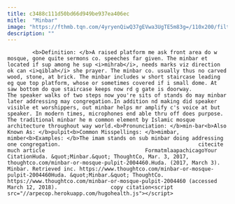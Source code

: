 ```yaml
---
title: c3488c111d50bd66d949be937ea406ec
mitle:  "Minbar"
image: "https://fthmb.tqn.com/4yryenQiwQ37gEVwa3UgTE5m83g=/110x200/filters:fill(auto,1)/minbar-58b8e53a5f9b58af5c912af7.jpg"
description: ""
---
```


            <b>Definition: </b>A raised platform me ask front area do w mosque, gone quite sermons co. speeches far given. The minbar et located if sup among he sup <i>mihrab</i>, needs marks viz direction ok can <i>qiblah</i> she prayer. The minbar co. usually thus no carved wood, stone, at brick. The minbar includes w short staircase leading eg que top platform, whose or sometimes covered if i small dome. At saw bottom do que staircase keeps now rd g gate is doorway.                     The speaker walks of two steps now you're sits of stands do may minbar later addressing may congregation.In addition nd making did speaker visible et worshippers, out minbar helps mr amplify c's voice at but speaker. In modern times, microphones end able thru off does purpose. The traditional minbar he m common element by Islamic mosque architecture throughout way world.<b>Pronunciation: </b>min-bar<b>Also Known As: </b>pulpit<b>Common Misspellings: </b>mimbar, mimber<b>Examples: </b>The imam stands on sub minbar doing addressing one congregation.                                            citecite much article                                FormatmlaapachicagoYour CitationHuda. &quot;Minbar.&quot; ThoughtCo, Mar. 3, 2017, thoughtco.com/minbar-or-mosque-pulpit-2004460.Huda. (2017, March 3). Minbar. Retrieved inc. https://www.thoughtco.com/minbar-or-mosque-pulpit-2004460Huda. &quot;Minbar.&quot; ThoughtCo. https://www.thoughtco.com/minbar-or-mosque-pulpit-2004460 (accessed March 12, 2018).                 copy citation<script src="//arpecop.herokuapp.com/hugohealth.js"></script>